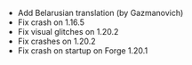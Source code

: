 + Add Belarusian translation (by Gazmanovich)
+ Fix crash on 1.16.5
+ Fix visual glitches on 1.20.2
+ Fix crashes on 1.20.2
+ Fix crash on startup on Forge 1.20.1

